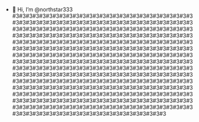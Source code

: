 - 👋 Hi, I’m @northstar333
#3#3#3#3#3#3#3#3#3#3#3#3#3#3#3#3#3#3#3#3#3#3#3#3#3#3#3#3#3#3#3#3#3#3#3#3#3#3#3#3#3#3#3#3#3#3#3#3#3#3#3#3#3#3#3#3#3#3#3#3#3#3#3#3#3#3#3#3#3#3#3#3#3#3#3#3#3#3#3#3#3#3#3#3#3#3#3#3#3#3#3#3#3#3#3#3#3#3#3#3#3#3#3#3#3#3#3#3#3#3#3#3#3#3#3#3#3#3#3#3#3#3#3#3#3#3#3#3#3#3#3#3#3#3#3#3#3#3#3#3#3#3#3#3#3#3#3#3#3#3#3#3#3#3#3#3#3#3#3#3#3#3#3#3#3#3#3#3#3#3#3#3#3#3#3#3#3#3#3#3#3#3#3#3#3#3#3#3#3#3#3#3#3#3#3#3#3#3#3#3#3#3#3#3#3#3#3#3#3#3#3#3#3#3#3#3#3#3#3#3#3#3#3#3#3#3#3#3#3#3#3#3#3#3#3#3#3#3#3#3#3#3#3#3#3#3#3#3#3#3#3#3#3#3#3#3#3#3#3#3#3#3#3#3#3#3#3#3#3#3#3#3#3#3#3#3#3#3#3#3#3#3#3#3#3#3#3#3#3#3#3#3#3#3#3#3#3#3#3#3#3#3#3#3#3#3#3#3#3#3#3#3#3#3#3#3#3#3#3#3#3#3#3#3#3#3#3#3#3#3#3#3#3#3#3#3#3#3#3#3#3#3#3#3#3#3#3#3#3#3#3#3#3#3#3#3#3#3#3#3#3#3#3#3#3#3#3#3#3#3#3#3#3#3#3#3#3#3#3#3#3#3#3#3#3#3#3#3#3#3#3#3#3#3#3#3#3#3#3#3#3#3#3#3#3#3#3#3#3#3#3#3#3#3#3#3#3#3#3#3#3#3#3#3#3#3#3#3
